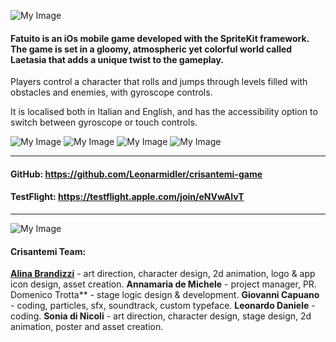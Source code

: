 
![My Image](https://github.com/Leonarmidler/crisantemi-game/blob/main/crisantemi-game/AnimatedLogo.gif)

#### Fatuito is an iOs mobile game developed with the SpriteKit framework. The game is set in a gloomy, atmospheric yet colorful world called Laetasia that adds a unique twist to the gameplay.

Players control a character that rolls and jumps through levels filled with obstacles and enemies, with gyroscope controls.

It is localised both in Italian and English, and has the accessibility option to switch between gyroscope or touch controls.

![My Image](https://github.com/Leonarmidler/crisantemi-game/blob/main/crisantemi-game/photo_2023-05-28_12-19-13.jpg)
![My Image](https://github.com/Leonarmidler/crisantemi-game/blob/main/crisantemi-game/fatuito1.png)
![My Image](https://github.com/Leonarmidler/crisantemi-game/blob/main/crisantemi-game/fatuito2.png)
![My Image](https://github.com/Leonarmidler/crisantemi-game/blob/main/crisantemi-game/fatuito3.png)
_________________
#### GitHub: https://github.com/Leonarmidler/crisantemi-game
#### TestFlight: https://testflight.apple.com/join/eNVwAIvT
_________________

![My Image](https://github.com/Leonarmidler/crisantemi-game/blob/main/crisantemi-game/Crisanteminobg.png)
#### Crisantemi Team:
**[Alina Brandizzi](https://www.behance.net/roaringspark)** - art direction, character design, 2d animation, logo & app icon design, asset creation. 
**Annamaria de Michele** - project manager, PR. 
Domenico Trotta** - stage logic design & development. 
**Giovanni Capuano** - coding, particles, sfx, soundtrack, custom typeface. 
**Leonardo Daniele** - coding. 
**Sonia di Nicoli** - art direction, character design, stage design, 2d animation, poster and asset creation. 
